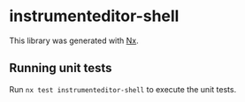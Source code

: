# instrumenteditor-shell

This library was generated with [Nx](https://nx.dev).

## Running unit tests

Run `nx test instrumenteditor-shell` to execute the unit tests.
